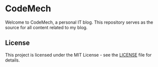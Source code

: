 # CodeMech
Welcome to CodeMech, a personal IT blog. This repository serves as the source for all content related to my blog.


## License
This project is licensed under the MIT License - see the [LICENSE](LICENSE) file for details.

